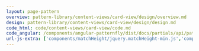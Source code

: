 ```yaml
---
layout: page-pattern
overview: pattern-library/content-views/card-view/design/overview.md
design: pattern-library/content-views/card-view/design/design.md
code_html: code/content-views/card-view/code.md
code_angular: /components/angular-patternfly/dist/docs/partials/api/patternfly.views.directive.pfCardView.html
url-js-extra: ['components/matchHeight/jquery.matchHeight-min.js','components/angular-patternfly/dist/docs/grunt-scripts/angular-drag-and-drop-lists.js']
---
```

